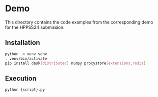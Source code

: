 # Demo

This directory contains the code examples from the corresponding demo for the HPPSS24 submission.

## Installation

```bash
python -m venv venv
. venv/bin/activate
pip install dask[distributed] numpy proxystore[extensions,redis]
```

## Execution

```bash
python {script}.py
```
